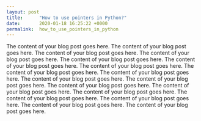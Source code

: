 ```yaml
---
layout: post
title:      "How to use pointers in Python?"
date:       2020-01-18 16:25:22 +0000
permalink:  how_to_use_pointers_in_python
---
```



The content of your blog post goes here.
The content of your blog post goes here.
The content of your blog post goes here.
The content of your blog post goes here.
The content of your blog post goes here.
The content of your blog post goes here.
The content of your blog post goes here.
The content of your blog post goes here.
The content of your blog post goes here.
The content of your blog post goes here.
The content of your blog post goes here.
The content of your blog post goes here.
The content of your blog post goes here.
The content of your blog post goes here.
The content of your blog post goes here.
The content of your blog post goes here.
The content of your blog post goes here.
The content of your blog post goes here.
